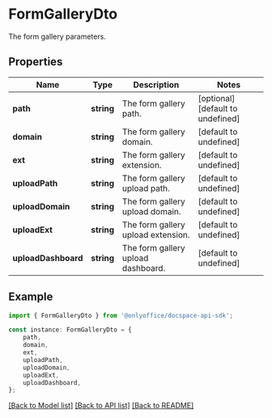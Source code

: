 # FormGalleryDto

The form gallery parameters.

## Properties

Name | Type | Description | Notes
------------ | ------------- | ------------- | -------------
**path** | **string** | The form gallery path. | [optional] [default to undefined]
**domain** | **string** | The form gallery domain. | [default to undefined]
**ext** | **string** | The form gallery extension. | [default to undefined]
**uploadPath** | **string** | The form gallery upload path. | [default to undefined]
**uploadDomain** | **string** | The form gallery upload domain. | [default to undefined]
**uploadExt** | **string** | The form gallery upload extension. | [default to undefined]
**uploadDashboard** | **string** | The form gallery upload dashboard. | [default to undefined]

## Example

```typescript
import { FormGalleryDto } from '@onlyoffice/docspace-api-sdk';

const instance: FormGalleryDto = {
    path,
    domain,
    ext,
    uploadPath,
    uploadDomain,
    uploadExt,
    uploadDashboard,
};
```

[[Back to Model list]](../README.md#documentation-for-models) [[Back to API list]](../README.md#documentation-for-api-endpoints) [[Back to README]](../README.md)
